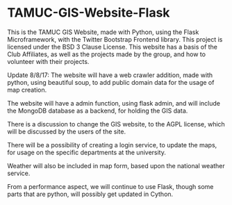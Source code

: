 # TAMUC-GIS-Website-Flask
This is the TAMUC GIS Website, made with Python, using the Flask Microframework, with the Twitter Bootstrap Frontend library. This project is licensed under the BSD 3 Clause License. 
This website has a basis of the Club Affiliates, as well as the projects made by the group, and how to volunteer with their projects.


Update 8/8/17:
The website will have a web crawler addition, made with python, using beautiful soup, to add public domain data for the usage of map creation. 

The website will have a admin function, using flask admin, and will include the MongoDB database as a backend, for holding the GIS data. 

There is a discussion to change the GIS website, to the AGPL license, which will be discussed by the users of the site. 

There will be a possibility of creating a login service, to update the maps, for usage on the specific departments at the university. 

Weather will also be included in map form, based upon the national weather service. 

From a performance aspect, we will continue to use Flask, though some parts that are python, will possibly get updated in Cython.
